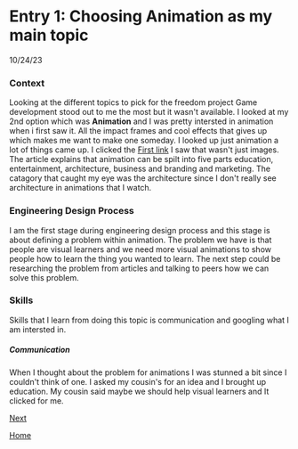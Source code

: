 # Entry 1: Choosing Animation as my main topic 
10/24/23
### Context
Looking at the different topics to pick for the freedom project Game development stood out to me the most but it wasn't available. I looked at my 2nd option which was __Animation__ and I was pretty intersted in animation when i first saw it. All the impact frames and cool effects that gives up which makes me want to make one someday. I looked up just animation a lot of things came up. I clicked the [First link](https://www.chitkara.edu.in/blogs/applications-of-animation-in-current-world-scenario/#::text=Animation) I saw that wasn't just images. The article explains that animation can be spilt into five parts education, entertainment, architecture, business and branding and marketing. The catagory that caught my eye was the architecture  since I don't really see architecture in animations that I watch.



### Engineering Design Process
I am the first stage during engineering design process and this stage is about defining a problem within animation. The problem we have is that people are visual learners and we need more visual animations to show people how to learn the thing you wanted to learn. The next step could be researching the problem from articles and talking to peers how we can solve this problem.

### Skills
Skills that I learn from doing this topic is communication and googling what I am intersted in.

##### Communication
When I thought about the problem for animations I was stunned a bit since I couldn't think of one. I asked my cousin's for an idea and I brought up education. My cousin said maybe we should help visual learners and It clicked for me.



[Next](entry02.md)

[Home](../README.md)